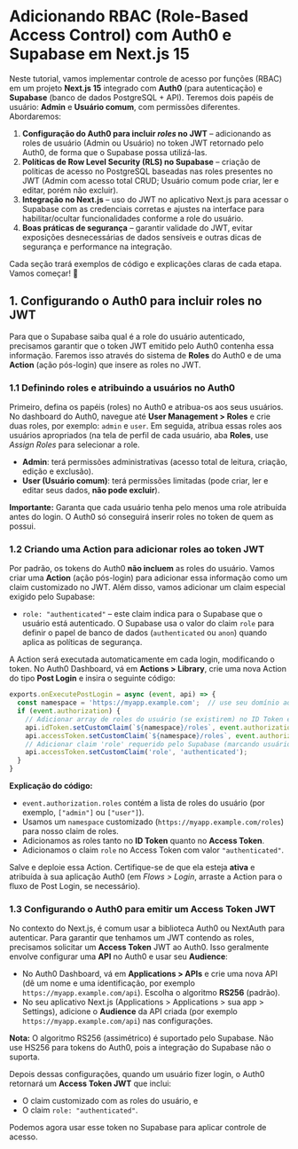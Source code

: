 # Adicionando RBAC (Role-Based Access Control) com Auth0 e Supabase em Next.js 15

Neste tutorial, vamos implementar controle de acesso por funções (RBAC) em um projeto **Next.js 15** integrado com **Auth0** (para autenticação) e **Supabase** (banco de dados PostgreSQL + API). Teremos dois papéis de usuário: **Admin** e **Usuário comum**, com permissões diferentes. Abordaremos:

1. **Configuração do Auth0 para incluir *roles* no JWT** – adicionando as roles de usuário (Admin ou Usuário) no token JWT retornado pelo Auth0, de forma que o Supabase possa utilizá-las.
2. **Políticas de Row Level Security (RLS) no Supabase** – criação de políticas de acesso no PostgreSQL baseadas nas roles presentes no JWT (Admin com acesso total CRUD; Usuário comum pode criar, ler e editar, porém não excluir).
3. **Integração no Next.js** – uso do JWT no aplicativo Next.js para acessar o Supabase com as credenciais corretas e ajustes na interface para habilitar/ocultar funcionalidades conforme a role do usuário.
4. **Boas práticas de segurança** – garantir validade do JWT, evitar exposições desnecessárias de dados sensíveis e outras dicas de segurança e performance na integração.

Cada seção trará exemplos de código e explicações claras de cada etapa. Vamos começar! 🎯

## 1. Configurando o Auth0 para incluir roles no JWT

Para que o Supabase saiba qual é a role do usuário autenticado, precisamos garantir que o token JWT emitido pelo Auth0 contenha essa informação. Faremos isso através do sistema de **Roles** do Auth0 e de uma **Action** (ação pós-login) que insere as roles no JWT.

### 1.1 Definindo roles e atribuindo a usuários no Auth0

Primeiro, defina os papéis (roles) no Auth0 e atribua-os aos seus usuários. No dashboard do Auth0, navegue até **User Management > Roles** e crie duas roles, por exemplo: `admin` e `user`. Em seguida, atribua essas roles aos usuários apropriados (na tela de perfil de cada usuário, aba **Roles**, use *Assign Roles* para selecionar a role.

- **Admin**: terá permissões administrativas (acesso total de leitura, criação, edição e exclusão).
- **User (Usuário comum)**: terá permissões limitadas (pode criar, ler e editar seus dados, **não pode excluir**).

**Importante:** Garanta que cada usuário tenha pelo menos uma role atribuída antes do login. O Auth0 só conseguirá inserir roles no token de quem as possui.

### 1.2 Criando uma Action para adicionar roles ao token JWT

Por padrão, os tokens do Auth0 **não incluem** as roles do usuário. Vamos criar uma **Action** (ação pós-login) para adicionar essa informação como um claim customizado no JWT. Além disso, vamos adicionar um claim especial exigido pelo Supabase:

- `role: "authenticated"` – este claim indica para o Supabase que o usuário está autenticado. O Supabase usa o valor do claim `role` para definir o papel de banco de dados (`authenticated` ou `anon`) quando aplica as políticas de segurança.

A Action será executada automaticamente em cada login, modificando o token. No Auth0 Dashboard, vá em **Actions > Library**, crie uma nova Action do tipo **Post Login** e insira o seguinte código:

```js
exports.onExecutePostLogin = async (event, api) => {
  const namespace = 'https://myapp.example.com';  // use seu domínio aqui
  if (event.authorization) {
    // Adicionar array de roles do usuário (se existirem) no ID Token e Access Token
    api.idToken.setCustomClaim(`${namespace}/roles`, event.authorization.roles);
    api.accessToken.setCustomClaim(`${namespace}/roles`, event.authorization.roles);
    // Adicionar claim 'role' requerido pelo Supabase (marcando usuário autenticado)
    api.accessToken.setCustomClaim('role', 'authenticated');
  }
}
```

**Explicação do código:**
- `event.authorization.roles` contém a lista de roles do usuário (por exemplo, `["admin"]` ou `["user"]`).
- Usamos um `namespace` customizado (`https://myapp.example.com/roles`) para nosso claim de roles.
- Adicionamos as roles tanto no **ID Token** quanto no **Access Token**.
- Adicionamos o claim `role` no Access Token com valor `"authenticated"`.

Salve e deploie essa Action. Certifique-se de que ela esteja **ativa** e atribuída à sua aplicação Auth0 (em *Flows > Login*, arraste a Action para o fluxo de Post Login, se necessário).

### 1.3 Configurando o Auth0 para emitir um Access Token JWT

No contexto do Next.js, é comum usar a biblioteca Auth0 ou NextAuth para autenticar. Para garantir que tenhamos um JWT contendo as roles, precisamos solicitar um **Access Token** JWT ao Auth0. Isso geralmente envolve configurar uma **API** no Auth0 e usar seu **Audience**:

- No Auth0 Dashboard, vá em **Applications > APIs** e crie uma nova API (dê um nome e uma identificação, por exemplo `https://myapp.example.com/api`). Escolha o algoritmo **RS256** (padrão).
- No seu aplicativo Next.js (Applications > Applications > sua app > Settings), adicione o **Audience** da API criada (por exemplo `https://myapp.example.com/api`) nas configurações.

**Nota:** O algoritmo RS256 (assimétrico) é suportado pelo Supabase. Não use HS256 para tokens do Auth0, pois a integração do Supabase não o suporta.

Depois dessas configurações, quando um usuário fizer login, o Auth0 retornará um **Access Token JWT** que inclui:
- O claim customizado com as roles do usuário, e 
- O claim `role: "authenticated"`.

Podemos agora usar esse token no Supabase para aplicar controle de acesso.
